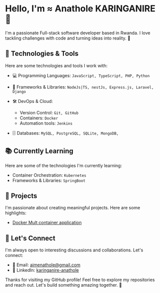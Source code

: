 <!-- Your Name -->
# Hello, I'm ≈ Anathole KARINGANIRE 👋

I'm a passionate Full-stack software developer based in Rwanda. I love tackling challenges with code and turning ideas into reality. 🚀

## 🔧 Technologies & Tools

Here are some technologies and tools I work with:

- 💻 Programming Languages: `JavaScript, TypeScript, PHP, Python`
- 🧰 Frameworks & Libraries: `NodeJs|TS, nestJs, Express.js, Laravel, Django`
- 🛠️ DevOps & Cloud:
  - Version Control: `Git, GitHub`
  - Containers: `Docker`
  - Automation tools: `Jenkins`
  
- 🗄️ Databases: `MySQL, PostgreSQL, SQLite, MongoDB, `

## 📚 Currently Learning

Here are some of the technologies I'm currently learning:

-  Container Orchestration:  `Kubernetes`
- Frameworks & Libraries: `SpringBoot`


## 🚀 Projects

I'm passionate about creating meaningful projects. Here are some highlights:

- [Docker Mult container application ](https://github.com/Aimeana100/multi-container-app)
<!--
- [Project 2]: [Brief description and link]
- [Project 3]: [Brief description and link]

Explore more on my [GitHub Portfolio](https://github.com/your-username).

## 📝 Blog & Writing

I occasionally write about tech and programming. Check out some of my articles:

- [Blog Post 1]: [Link to your blog post]
- [Blog Post 2]: [Link to your blog post]

Find more on [Medium](https://medium.com/@your-username) or [Personal Blog](https://yourblog.com).
-->
## 💬 Let's Connect

I'm always open to interesting discussions and collaborations. Let's connect:

- 📧 Email: aimenathole@gmail.com
- 💼 LinkedIn: [karinganire-anathole](https://www.linkedin.com/in/karinganire-anathole)

Thanks for visiting my GitHub profile! Feel free to explore my repositories and reach out. Let's build something amazing together. 🌟
